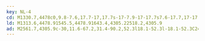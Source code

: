 ```yaml
---
key: NL-4
cd: M1330.7,4478c0,9.8-7.6,17.7-17,17.7s-17-7.9-17-17.7s7.6-17.7,17-17.7l0,0C1323.1,4460.3,1330.7,4468.2,1330.7,4478z
ld: M1313.6,4478.91545.5,4478.91643.4,4305.22518.2,4305.9
ad: M2561.7,4305.9c-30,11.6-67.2,31.4-90.2,52.3l18.1-52.3l-18.1-52.3C2494.5,4274.5,2531.8,4294.3,2561.7,4305.9z
---
```


